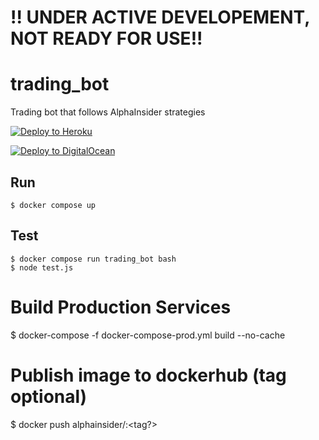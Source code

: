 # !! UNDER ACTIVE DEVELOPEMENT, NOT READY FOR USE!!

# trading_bot
Trading bot that follows AlphaInsider strategies

[![Deploy to Heroku](https://www.herokucdn.com/deploy/button.svg)](https://heroku.com/deploy?template=https://github.com/AlphaInsider/trading_bot/tree/master)

[![Deploy to DigitalOcean](https://www.deploytodo.com/do-btn-blue.svg)](https://cloud.digitalocean.com/apps/new?repo=https://github.com/AlphaInsider/trading_bot/tree/master)

## Run
`$ docker compose up`

## Test
`$ docker compose run trading_bot bash`  
`$ node test.js`

# Build Production Services
$ docker-compose -f docker-compose-prod.yml build --no-cache
# Publish image to dockerhub (tag optional)
$ docker push alphainsider/<service>:<tag?>
